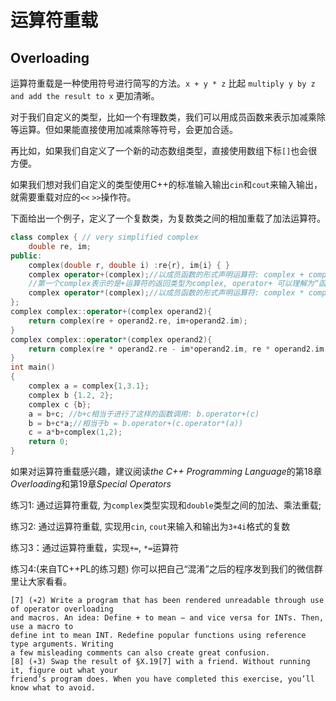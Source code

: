 # 运算符重载
## Overloading

运算符重载是一种使用符号进行简写的方法。`x + y * z` 比起 `multiply y by z and add the result to x` 更加清晰。

对于我们自定义的类型，比如一个有理数类，我们可以用成员函数来表示加减乘除等运算。但如果能直接使用加减乘除等符号，会更加合适。

再比如，如果我们自定义了一个新的动态数组类型，直接使用数组下标`[]`也会很方便。

如果我们想对我们自定义的类型使用C++的标准输入输出`cin`和`cout`来输入输出，就需要重载对应的`<<` `>>`操作符。

下面给出一个例子，定义了一个复数类，为复数类之间的相加重载了加法运算符。
```c++
class complex { // very simplified complex
    double re, im;
public:
    complex(double r, double i) :re{r}, im{i} { }
    complex operator+(complex);//以成员函数的形式声明运算符: complex + complex
    //第一个complex表示的是+运算符的返回类型为complex, operator+ 可以理解为“函数名”, (complex)是参数列表
    complex operator*(complex);//以成员函数的形式声明运算符: complex * complex
};
complex complex::operator+(complex operand2){
	return complex(re + operand2.re, im+operand2.im);
}
complex complex::operator*(complex operand2){
	return complex(re * operand2.re - im*operand2.im, re * operand2.im - im*operand2.re);
}
int main()
{
    complex a = complex{1,3.1};
    complex b {1.2, 2};
    complex c {b};
    a = b+c; //b+c相当于进行了这样的函数调用: b.operator+(c)
    b = b+c*a;//相当于b = b.operator+(c.operator*(a))
    c = a*b+complex(1,2);
    return 0;
}
```
如果对运算符重载感兴趣，建议阅读*the C++ Programming Language*的第18章 *Overloading*和第19章*Special Operators*

练习1: 通过运算符重载, 为`complex`类型实现和`double`类型之间的加法、乘法重载; 

练习2: 通过运算符重载, 实现用`cin`, `cout`来输入和输出为`3+4i`格式的复数

练习3：通过运算符重载，实现`+=`, `*=`运算符

练习4:(来自TC++PL的练习题) 你可以把自己“混淆”之后的程序发到我们的微信群里让大家看看。

    [7] (∗2) Write a program that has been rendered unreadable through use of operator overloading
    and macros. An idea: Define + to mean − and vice versa for INTs. Then, use a macro to
    define int to mean INT. Redefine popular functions using reference type arguments. Writing
    a few misleading comments can also create great confusion.
    [8] (∗3) Swap the result of §X.19[7] with a friend. Without running it, figure out what your
    friend’s program does. When you have completed this exercise, you’ll know what to avoid.